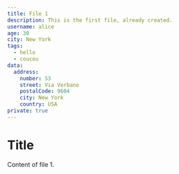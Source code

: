 ```yaml
---
title: File 1
description: This is the first file, already created.
username: alice
age: 30
city: New York
tags:
  - hello
  - coucou
data:
  address:
    number: 53
    street: Via Verbano
    postalCode: 9604
    city: New York
    country: USA
private: true
---
```

# Title  
Content of file 1.
